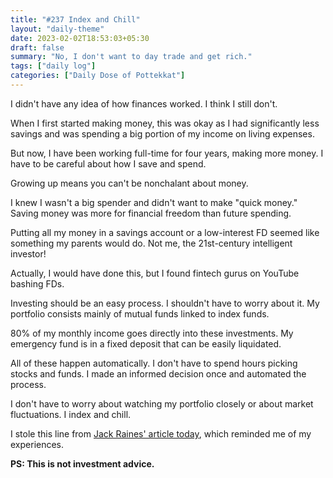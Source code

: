 ```yaml
---
title: "#237 Index and Chill"
layout: "daily-theme"
date: 2023-02-02T18:53:03+05:30
draft: false
summary: "No, I don't want to day trade and get rich."
tags: ["daily log"]
categories: ["Daily Dose of Pottekkat"]
---
```


I didn't have any idea of how finances worked. I think I still don't.

When I first started making money, this was okay as I had significantly less savings and was spending a big portion of my income on living expenses.

But now, I have been working full-time for four years, making more money. I have to be careful about how I save and spend.

Growing up means you can't be nonchalant about money.

I knew I wasn't a big spender and didn't want to make "quick money." Saving money was more for financial freedom than future spending.

Putting all my money in a savings account or a low-interest FD seemed like something my parents would do. Not me, the 21st-century intelligent investor!

Actually, I would have done this, but I found fintech gurus on YouTube bashing FDs.

Investing should be an easy process. I shouldn't have to worry about it. My portfolio consists mainly of mutual funds linked to index funds.

80% of my monthly income goes directly into these investments. My emergency fund is in a fixed deposit that can be easily liquidated.

All of these happen automatically. I don't have to spend hours picking stocks and funds. I made an informed decision once and automated the process.

I don't have to worry about watching my portfolio closely or about market fluctuations. I index and chill.

I stole this line from [Jack Raines' article today](https://www.youngmoney.co/p/diversification-dies), which reminded me of my experiences.

**PS: This is not investment advice.**
